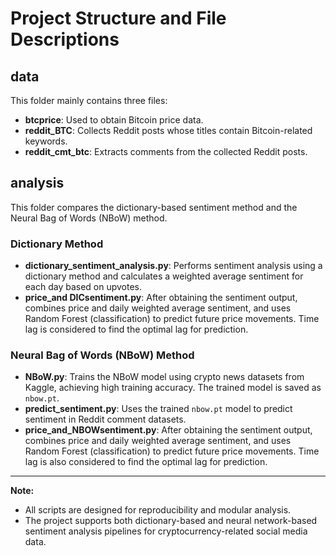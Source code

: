 # Project Structure and File Descriptions

## data
This folder mainly contains three files:
- **btcprice**: Used to obtain Bitcoin price data.
- **reddit_BTC**: Collects Reddit posts whose titles contain Bitcoin-related keywords.
- **reddit_cmt_btc**: Extracts comments from the collected Reddit posts.

## analysis
This folder compares the dictionary-based sentiment method and the Neural Bag of Words (NBoW) method.

### Dictionary Method
- **dictionary_sentiment_analysis.py**: Performs sentiment analysis using a dictionary method and calculates a weighted average sentiment for each day based on upvotes.
- **price_and DICsentiment.py**: After obtaining the sentiment output, combines price and daily weighted average sentiment, and uses Random Forest (classification) to predict future price movements. Time lag is considered to find the optimal lag for prediction.

### Neural Bag of Words (NBoW) Method
- **NBoW.py**: Trains the NBoW model using crypto news datasets from Kaggle, achieving high training accuracy. The trained model is saved as `nbow.pt`.
- **predict_sentiment.py**: Uses the trained `nbow.pt` model to predict sentiment in Reddit comment datasets.
- **price_and_NBOWsentiment.py**: After obtaining the sentiment output, combines price and daily weighted average sentiment, and uses Random Forest (classification) to predict future price movements. Time lag is also considered to find the optimal lag for prediction.

---

**Note:**
- All scripts are designed for reproducibility and modular analysis.
- The project supports both dictionary-based and neural network-based sentiment analysis pipelines for cryptocurrency-related social media data.
